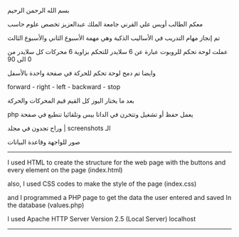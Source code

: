 بسم الله الرحمن الرحيم

معكم الطالب أويس علي القرني 
جامعة الملك عبدالعزيز تخصص علوم حاسب


تم إنجاز مهام التدريب في الأساليب الذكية وهي مهمة الأسبوع الثاني والأسبوع الثالث

عملت لوحة تحكم للروبوت عبارة عن 6 سلايدر للتحكم بزاوية 6 محركات كل سلايدر من 0 الى 90

وايضا تم دمج لوحة تحكم للحركة في صفحة واحدة بالأسفل 

forward - right - left - backward - stop

بعد ما يختار اليوز كل القيم قيم المحركات والحركة

php يعمل حفظ أو تشغيل وتتخرن في الداتا بيس وتلقائيا تنطبع في صفحة

وراح تجدون في مجلد
|
screenshots الـ

صور للواجهة وقاعدة البيانات


---------------------------------------------------------------------------------------

I used HTML to create the structure for the web page with the buttons and every element on the page (index.html)

also, I used CSS codes to make the style of the page (index.css)

and I programmed a PHP page to get the data the user entered and saved In the database (values.php)

I used Apache HTTP Server Version 2.5 (Local Server) localhost

---------------------------------------------------------------------------------------

